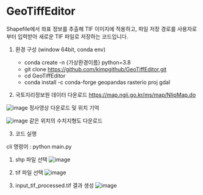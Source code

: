 # GeoTiffEditor
Shapefile에서 좌표 정보를 추출해 TIF 이미지에 적용하고, 파일 저장 경로를 사용자로부터 입력받아 새로운 TIF 파일로 저장하는 코드입니다.

1. 환경 구성 (window 64bit, conda env)

   - conda create -n {가상환경이름} python=3.8
   - git clone https://github.com/kimpgithub/GeoTiffEditor.git
   - cd GeoTiffEditor
   - conda install -c conda-forge geopandas rasterio proj gdal

2. 국토지리정보원 데이터 다운로드
   https://map.ngii.go.kr/ms/map/NlipMap.do

![image](https://github.com/user-attachments/assets/7114328a-6da5-4d30-8214-cb6141128f0a)
  정사영상 다운로드 및 위치 기억

![image](https://github.com/user-attachments/assets/cd02b3c6-f5e9-4755-ac46-97315ada8f6f)
  같은 위치의 수치지형도 다운로드

3. 코드 실행

  cli 명령어 : python main.py
  1) shp 파일 선택
     ![image](https://github.com/user-attachments/assets/664e14a5-3fd3-489b-931d-7b29756a720e)

  2) tif 파일 선택
     ![image](https://github.com/user-attachments/assets/02653e98-4b6d-4e79-b177-8c72bb0884a7)

  3) input_tif_processed.tif 결과 생성
     ![image](https://github.com/user-attachments/assets/57a07fb1-65bb-497a-96cf-da15ef28bd0f)
